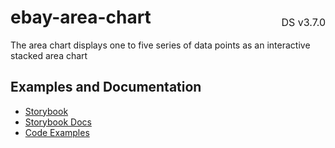 <h1 style='display: flex; justify-content: space-between; align-items: center;'>
    <span>
        ebay-area-chart
    </span>
    <span style='font-weight: normal; font-size: medium; margin-bottom: -15px;'>
        DS v3.7.0
    </span>
</h1>

The area chart displays one to five series of data points as an interactive stacked area chart

## Examples and Documentation

- [Storybook](https://ebay.github.io/evo-web/ebayui-core/?path=/docs/charts-ebay-area-chart)
- [Storybook Docs](https://ebay.github.io/evo-web/ebayui-core/?path=/docs/charts-ebay-area-chart)
- [Code Examples](https://github.com/eBay/evo-web/tree/main/packages/ebayui-core/src/components/ebay-area-chart/examples)
